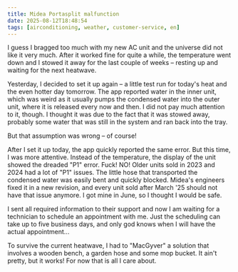 ```yaml
---
title: Midea Portasplit malfunction
date: 2025-08-12T18:48:54
tags: [airconditioning, weather, customer-service, en]
---
```


I guess I bragged too much with my new AC unit and the universe did not like it very much. After it worked fine for quite a while, the temperature went down and I stowed it away for the last couple of weeks – resting up and waiting for the next heatwave.

Yesterday, I decided to set it up again – a little test run for today's heat and the even hotter day tomorrow. The app reported water in the inner unit, which was weird as it usually pumps the condensed water into the outer unit, where it is released every now and then. I did not pay much attention to it, though. I thought it was due to the fact that it was stowed away, probably some water that was still in the system and ran back into the tray.

But that assumption was wrong – of course!

After I set it up today, the app quickly reported the same error. But this time, I was more attentive. Instead of the temperature, the display of the unit showed the dreaded "P1" error. Fuck! NO! Older units sold in 2023 and 2024 had a lot of "P1" issues. The little hose that transported the condensed water was easily bent and quickly blocked. Midea's engineers fixed it in a new revision, and every unit sold after March '25 should not have that issue anymore. I got mine in June, so I thought I would be safe.

I sent all required information to their support and now I am waiting for a technician to schedule an appointment with me. Just the scheduling can take up to five business days, and only god knows when I will have the actual appointment...

To survive the current heatwave, I had to "MacGyver" a solution that involves a wooden bench, a garden hose and some mop bucket. It ain't pretty, but it works! For now that is all I care about.
